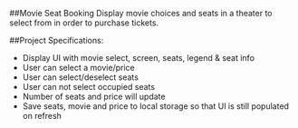 
##Movie Seat Booking
Display movie choices and seats in a theater to select from in order to purchase tickets.


##Project Specifications:
- Display UI with movie select, screen, seats, legend & seat info
- User can select a movie/price
- User can select/deselect seats
- User can not select occupied seats
- Number of seats and price will update
- Save seats, movie and price to local storage so that UI is still populated on refresh
